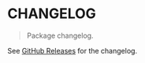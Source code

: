 # CHANGELOG

> Package changelog.

See [GitHub Releases](https://github.com/stdlib-js/stats-base-dists-chi-variance/releases) for the changelog.